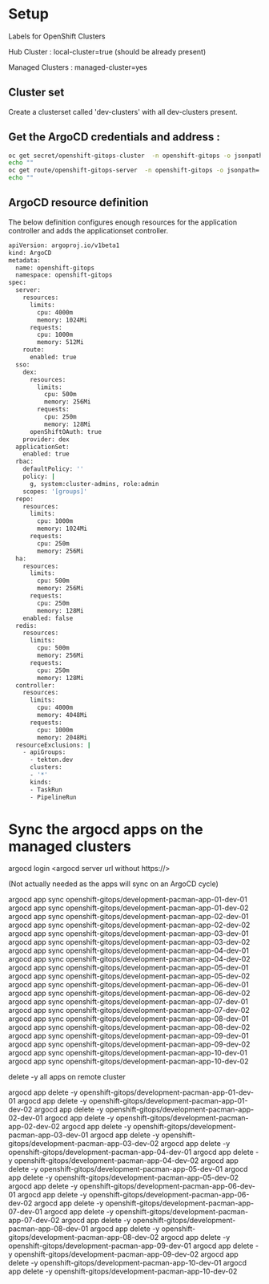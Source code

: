 # Setup

Labels for OpenShift Clusters

Hub Cluster :
  local-cluster=true (should be already present)

Managed Clusters : 
  managed-cluster=yes

## Cluster set

Create a clusterset called 'dev-clusters' with all dev-clusters present.

## Get the ArgoCD credentials and address :

````bash
oc get secret/openshift-gitops-cluster  -n openshift-gitops -o jsonpath='{.data.admin\.password}' | base64 -d 
echo ""
oc get route/openshift-gitops-server  -n openshift-gitops -o jsonpath='{"https://"}''{.spec.host}'
echo ""
````


## ArgoCD resource definition

The below definition configures enough resources for the application controller and adds the applicationset controller.

````bash
apiVersion: argoproj.io/v1beta1
kind: ArgoCD
metadata:
  name: openshift-gitops
  namespace: openshift-gitops
spec:
  server:
    resources:
      limits:
        cpu: 4000m
        memory: 1024Mi
      requests:
        cpu: 1000m
        memory: 512Mi
    route:
      enabled: true
  sso:
    dex:
      resources:
        limits:
          cpu: 500m
          memory: 256Mi
        requests:
          cpu: 250m
          memory: 128Mi
      openShiftOAuth: true
    provider: dex
  applicationSet:
    enabled: true
  rbac:
    defaultPolicy: ''
    policy: |
      g, system:cluster-admins, role:admin
    scopes: '[groups]'
  repo:
    resources:
      limits:
        cpu: 1000m
        memory: 1024Mi
      requests:
        cpu: 250m
        memory: 256Mi
  ha:
    resources:
      limits:
        cpu: 500m
        memory: 256Mi
      requests:
        cpu: 250m
        memory: 128Mi
    enabled: false
  redis:
    resources:
      limits:
        cpu: 500m
        memory: 256Mi
      requests:
        cpu: 250m
        memory: 128Mi
  controller:
    resources:
      limits:
        cpu: 4000m
        memory: 4048Mi
      requests:
        cpu: 1000m
        memory: 2048Mi
  resourceExclusions: |
    - apiGroups:
      - tekton.dev
      clusters:
      - '*'
      kinds:
      - TaskRun
      - PipelineRun        
````

# Sync the argocd apps on the managed clusters 

argocd login <argocd server url without https://>

(Not actually needed as the apps will sync on an ArgoCD cycle)

argocd app sync openshift-gitops/development-pacman-app-01-dev-01
argocd app sync openshift-gitops/development-pacman-app-01-dev-02
argocd app sync openshift-gitops/development-pacman-app-02-dev-01
argocd app sync openshift-gitops/development-pacman-app-02-dev-02
argocd app sync openshift-gitops/development-pacman-app-03-dev-01
argocd app sync openshift-gitops/development-pacman-app-03-dev-02
argocd app sync openshift-gitops/development-pacman-app-04-dev-01
argocd app sync openshift-gitops/development-pacman-app-04-dev-02
argocd app sync openshift-gitops/development-pacman-app-05-dev-01
argocd app sync openshift-gitops/development-pacman-app-05-dev-02
argocd app sync openshift-gitops/development-pacman-app-06-dev-01
argocd app sync openshift-gitops/development-pacman-app-06-dev-02
argocd app sync openshift-gitops/development-pacman-app-07-dev-01
argocd app sync openshift-gitops/development-pacman-app-07-dev-02
argocd app sync openshift-gitops/development-pacman-app-08-dev-01
argocd app sync openshift-gitops/development-pacman-app-08-dev-02
argocd app sync openshift-gitops/development-pacman-app-09-dev-01
argocd app sync openshift-gitops/development-pacman-app-09-dev-02
argocd app sync openshift-gitops/development-pacman-app-10-dev-01
argocd app sync openshift-gitops/development-pacman-app-10-dev-02


delete -y all apps on remote cluster

argocd app delete -y openshift-gitops/development-pacman-app-01-dev-01
argocd app delete -y openshift-gitops/development-pacman-app-01-dev-02
argocd app delete -y openshift-gitops/development-pacman-app-02-dev-01
argocd app delete -y openshift-gitops/development-pacman-app-02-dev-02
argocd app delete -y openshift-gitops/development-pacman-app-03-dev-01
argocd app delete -y openshift-gitops/development-pacman-app-03-dev-02
argocd app delete -y openshift-gitops/development-pacman-app-04-dev-01
argocd app delete -y openshift-gitops/development-pacman-app-04-dev-02
argocd app delete -y openshift-gitops/development-pacman-app-05-dev-01
argocd app delete -y openshift-gitops/development-pacman-app-05-dev-02
argocd app delete -y openshift-gitops/development-pacman-app-06-dev-01
argocd app delete -y openshift-gitops/development-pacman-app-06-dev-02
argocd app delete -y openshift-gitops/development-pacman-app-07-dev-01
argocd app delete -y openshift-gitops/development-pacman-app-07-dev-02
argocd app delete -y openshift-gitops/development-pacman-app-08-dev-01
argocd app delete -y openshift-gitops/development-pacman-app-08-dev-02
argocd app delete -y openshift-gitops/development-pacman-app-09-dev-01
argocd app delete -y openshift-gitops/development-pacman-app-09-dev-02
argocd app delete -y openshift-gitops/development-pacman-app-10-dev-01
argocd app delete -y openshift-gitops/development-pacman-app-10-dev-02